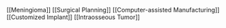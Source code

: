 [[Meningioma]]
[[Surgical Planning]]
[[Computer-assisted Manufacturing]]
[[Customized Implant]]
[[Intraosseous Tumor]]
